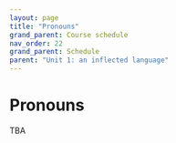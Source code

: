 ```yaml
---
layout: page
title: "Pronouns"
grand_parent: Course schedule
nav_order: 22
grand_parent: Schedule
parent: "Unit 1: an inflected language"
---
```



# Pronouns

TBA